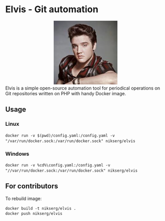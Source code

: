 # Elvis - Git automation

<center>
<img src="img.png"  alt="Love me tender"/>
</center>
Elvis is a simple open-source automation tool for periodical operations on Git repositories written on PHP with handy Docker image.

## Usage

### Linux

`docker run -v $(pwd)/config.yaml:/config.yaml -v "/var/run/docker.sock:/var/run/docker.sock" nikserg/elvis`

### Windows

`docker run -v %cd%\config.yaml:/config.yaml -v "//var/run/docker.sock:/var/run/docker.sock" nikserg/elvis`

## For contributors

To rebuild image:

```shell
docker build -t nikserg/elvis .
docker push nikserg/elvis
```